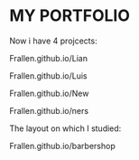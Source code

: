 # MY PORTFOLIO
Now i have 4 projcects:

Frallen.github.io/Lian

Frallen.github.io/Luis

Frallen.github.io/New

Frallen.github.io/ners

The layout on which I studied:

Frallen.github.io/barbershop

